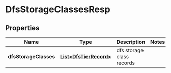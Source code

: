 # DfsStorageClassesResp

## Properties
Name | Type | Description | Notes
------------ | ------------- | ------------- | -------------
**dfsStorageClasses** | [**List&lt;DfsTierRecord&gt;**](DfsTierRecord.md) | dfs storage class records | 
